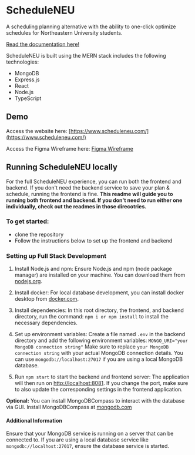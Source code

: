 # ScheduleNEU

A scheduling planning alternative with the ability to one-click optimize schedules for Northeastern University students. 

[Read the documentation here!](https://scheduleneudocs.notion.site/d23d5dd30b354af5b75ce469b3c50b93?v=efddf972b3094b1b97b667cea9c6d522)

ScheduleNEU is built using the MERN stack includes the following technologies:
- MongoDB
- Express.js
- React
- Node.js
- TypeScript

## Demo

Access the website here: [https://www.scheduleneu.com/](https://www.scheduleneu.com/)

Access the Figma Wireframe here: [Figma Wireframe](https://www.figma.com/file/5ot3rDigKjxpk38FgFinha/ScheduleNEU?type=design&node-id=0%3A1&mode=design&t=gHcvl7o0YIVduRnt-1)

## Running ScheduleNEU locally

For the full ScheduleNEU experience, you can run both the frontend and backend. If you don't need the backend service to save your plan & schedule, running the frontend is fine. **This readme will guide you to running both frontend and backend. If you don't need to run either one individually, check out the readmes in those direcotries.**

### To get started:
- clone the repository
- Follow the instructions below to set up the frontend and backend

### Setting up Full Stack Development
1. Install Node.js and npm:
   Ensure Node.js and npm (node package manager) are installed on your machine. You can download them from [nodejs.org](https://nodejs.org/).

2. Install docker:
   For local database development, you can install docker desktop from [docker.com](https://www.docker.com/products/docker-desktop/).

3. Install dependencies:
   In this root directory, the frontend, and backend directory, run the command: ```npm i or npm install``` to install the necessary dependencies.

4. Set up environment variables:
   Create a file named `.env` in the backend directory and add the following environment variables:
   ```MONGO_URI="your MongoDB connection string"```
   Make sure to replace `your MongoDB connection string` with your actual MongoDB connection details. You can use `mongodb://localhost:27017` if you are using a local MongoDB database.

5. Run ```npm start``` to start the backend and frontend server:
   The application will then run on [http://localhost:8081](http://localhost:8081). If you change the port, make sure to also update the corresponding settings in the frontend application.

**Optional:** You can install MongoDBCompass to interact with the database via GUI. Install MongoDBCompass at [mongodb.com](https://www.mongodb.com/products/tools/compass)

#### Additional Information
Ensure that your MongoDB service is running on a server that can be connected to. If you are using a local database service like `mongodb://localhost:27017`, ensure the database service is started.
